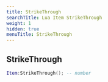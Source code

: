 ```yaml
---
title: StrikeThrough
searchTitle: Lua Item StrikeThrough
weight: 1
hidden: true
menuTitle: StrikeThrough
---
```

## StrikeThrough
```lua
Item:StrikeThrough(); -- number
```